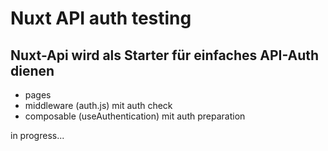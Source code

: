 # Nuxt API auth testing

## Nuxt-Api wird als Starter für einfaches API-Auth dienen  

+ pages
+ middleware (auth.js) mit auth check
+ composable (useAuthentication) mit auth preparation

in progress...
